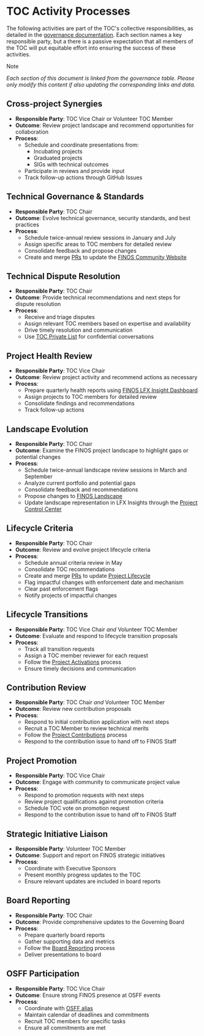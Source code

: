 # TOC Activity Processes

The following activities are part of the TOC's collective responsibilities, as detailed in the [governance documentation](./governance.md). Each section names a key responsible party, but a there is a passive expectation that all members of the TOC will put equitable effort into ensuring the success of these activities.

>[!NOTE]
> _Each section of this document is linked from the governance table. Please only modify this content if also updating the corresponding links and data._

## Cross-project Synergies

- **Responsible Party**: TOC Vice Chair or Volunteer TOC Member
- **Outcome**: Review project landscape and recommend opportunities for collaboration
- **Process**:
  - Schedule and coordinate presentations from:
    - Incubating projects
    - Graduated projects
    - SIGs with technical outcomes
  - Participate in reviews and provide input
  - Track follow-up actions through GitHub Issues

## Technical Governance & Standards

- **Responsible Party**: TOC Chair
- **Outcome**: Evolve technical governance, security standards, and best practices
- **Process**:
  - Schedule twice-annual review sessions in January and July
  - Assign specific areas to TOC members for detailed review
  - Consolidate feedback and propose changes
  - Create and merge [PRs](https://github.com/finos/community) to update the [FINOS Community Website](https://community.finos.org/)

## Technical Dispute Resolution

- **Responsible Party**: TOC Chair
- **Outcome**: Provide technical recommendations and next steps for dispute resolution
- **Process**:
  - Receive and triage disputes
  - Assign relevant TOC members based on expertise and availability
  - Drive timely resolution and communication
  - Use [TOC Private List](https://lists.finos.org/g/toc-private) for confidential conversations

## Project Health Review

- **Responsible Party**: TOC Vice Chair
- **Outcome**: Review project activity and recommend actions as necessary
- **Process**:
  - Prepare quarterly health reports using [FINOS LFX Insight Dashboard](https://insights.lfx.linuxfoundation.org/foundation/finos)
  - Assign projects to TOC members for detailed review
  - Consolidate findings and recommendations
  - Track follow-up actions

## Landscape Evolution

- **Responsible Party**: TOC Chair
- **Outcome**: Examine the FINOS project landscape to highlight gaps or potential changes
- **Process**:
  - Schedule twice-annual landscape review sessions in March and September
  - Analyze current portfolio and potential gaps
  - Consolidate feedback and recommendations
  - Propose changes to [FINOS Landscape](https://landscape.finos.org/)
  - Update landscape representation in LFX Insights through the [Project Control Center](https://lfx.linuxfoundation.org/tools/pcc/)

## Lifecycle Criteria

- **Responsible Party**: TOC Chair
- **Outcome**: Review and evolve project lifecycle criteria
- **Process**:
  - Schedule annual criteria review in May
  - Consolidate TOC recommendations
  - Create and merge [PRs](https://github.com/finos/community) to update [Project Lifecycle](https://community.finos.org/docs/governance/software-projects/project-lifecycle/)
  - Flag impactful changes with enforcement date and mechanism
  - Clear past enforcement flags
  - Notify projects of impactful changes

## Lifecycle Transitions

- **Responsible Party**: TOC Vice Chair _and_ Volunteer TOC Member
- **Outcome**: Evaluate and respond to lifecycle transition proposals
- **Process**:
  - Track all transition requests
  - Assign a TOC member reviewer for each request
  - Follow the [Project Activations](#project-activations) process
  - Ensure timely decisions and communication

## Contribution Review

- **Responsible Party**: TOC Chair _and_ Volunteer TOC Member
- **Outcome**: Review new contribution proposals
- **Process**:
  - Respond to initial contribution application with next steps
  - Recruit a TOC Member to review technical merits
  - Follow the [Project Contributions](#project-contributions) process
  - Respond to the contribution issue to hand off to FINOS Staff

## Project Promotion

- **Responsible Party**: TOC Vice Chair
- **Outcome**: Engage with community to communicate project value
- **Process**:
  - Respond to promotion requests with next steps
  - Review project qualifications against promotion criteria
  - Schedule TOC vote on promotion request
  - Respond to the contribution issue to hand off to FINOS Staff

## Strategic Initiative Liaison

- **Responsible Party**: Volunteer TOC Member
- **Outcome**: Support and report on FINOS strategic initiatives
- **Process**:
  - Coordinate with Executive Sponsors
  - Present monthly progress updates to the TOC
  - Ensure relevant updates are included in board reports

## Board Reporting
- **Responsible Party**: TOC Chair
- **Outcome**: Provide comprehensive updates to the Governing Board
- **Process**:
  - Prepare quarterly board reports
  - Gather supporting data and metrics
  - Follow the [Board Reporting](#board-reporting) process
  - Deliver presentations to board

## OSFF Participation

- **Responsible Party**: TOC Vice Chair
- **Outcome**: Ensure strong FINOS presence at OSFF events
- **Process**:
  - Coordinate with [OSFF alias](ossf@finos.org)
  - Maintain calendar of deadlines and commitments
  - Recruit TOC members for specific tasks
  - Ensure all commitments are met